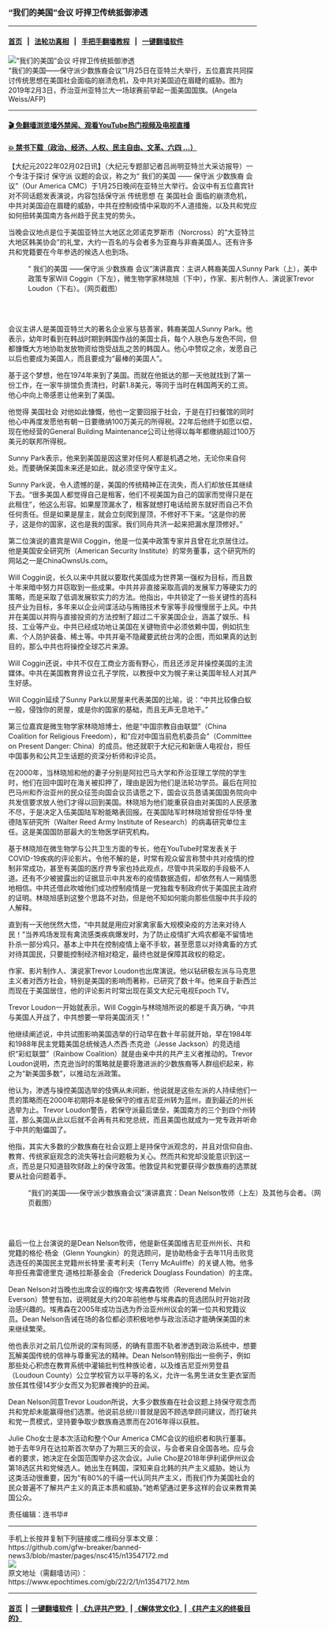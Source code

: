 ### “我们的美国”会议 吁捍卫传统抵御渗透
------------------------

#### [首页](https://github.com/gfw-breaker/banned-news3/blob/master/README.md) &nbsp;&nbsp;|&nbsp;&nbsp; [法轮功真相](https://github.com/begood0513/basic/blob/master/README.md)  &nbsp;&nbsp;|&nbsp;&nbsp; [手把手翻墙教程](https://github.com/gfw-breaker/guides/wiki)  &nbsp;&nbsp;|&nbsp;&nbsp; [一键翻墙软件](https://github.com/gfw-breaker/nogfw/blob/master/README.md)  



<div><img alt="“我们的美国”会议 吁捍卫传统抵御渗透" class="attachment-djy_600_400 size-djy_600_400 wp-post-image" src="https://i.epochtimes.com/assets/uploads/2022/02/id13547184-000_1D02DV-600x400.jpg"/>
<div class="caption">
 “我们的美国——保守派少数族裔会议”1月25日在亚特兰大举行，五位嘉宾共同探讨传统思想在美国社会面临的崩溃危机，及中共对美国迫在眉睫的威胁。图为2019年2月3日，乔治亚州亚特兰大一场球赛前举起一面美国国旗。(Angela Weiss/AFP)
</div></div><hr/>

#### [ 🎬  免翻墙浏览墙外禁闻、观看YouTube热门视频及电视直播](https://github.com/gfw-breaker/HelloWorld)

#### [ 💥  禁书下载（政治、经济、人权、民主自由、文革、六四 ...）](https://github.com/gfw-breaker/books/blob/master/README.md)

<div><p>
 【大纪元2022年02月02日讯】（大纪元专题部记者吕尚明亚特兰大采访报导）一个专注于探讨
 <ok href="https://www.epochtimes.com/gb/tag/%E4%BF%9D%E5%AE%88%E6%B4%BE.html">
  保守派
 </ok>
 议题的会议，称之为“
 <ok href="https://www.epochtimes.com/gb/tag/%E6%88%91%E4%BB%AC%E7%9A%84%E7%BE%8E%E5%9B%BD.html">
  我们的美国
 </ok>
 ——
 <ok href="https://www.epochtimes.com/gb/tag/%E4%BF%9D%E5%AE%88%E6%B4%BE.html">
  保守派
 </ok>
 <ok href="https://www.epochtimes.com/gb/tag/%E5%B0%91%E6%95%B0%E6%97%8F%E8%A3%94.html">
  少数族裔
 </ok>
 会议”（Our America CMC）于1月25日晚间在亚特兰大举行。会议中有五位嘉宾针对不同话题发表演说，内容包括保守派
 <ok href="https://www.epochtimes.com/gb/tag/%E4%BC%A0%E7%BB%9F%E6%80%9D%E6%83%B3.html">
  传统思想
 </ok>
 在
 <ok href="https://www.epochtimes.com/gb/tag/%E7%BE%8E%E5%9B%BD%E7%A4%BE%E4%BC%9A.html">
  美国社会
 </ok>
 面临的崩溃危机，中共对美国迫在眉睫的威胁，中共在控制疫情中采取的不人道措施，以及共和党应如何扭转美国南方各州趋于民主党的势头。
</p>
<p>
 当晚会议地点是位于美国亚特兰大地区北郊诺克罗斯市（Norcross）的“大亚特兰大地区韩美协会”的礼堂，大约一百名的与会者多为亚裔与非裔美国人。还有许多共和党籍要在今年参选的候选人也到场。
</p>
<figure aria-describedby="caption-attachment-13547187" class="wp-caption aligncenter" id="attachment_13547187" style="width: 600px">
 <ok href="https://i.epochtimes.com/assets/uploads/2022/02/id13547187-a4251f3d888b21f93116ddf800957bdb.jpg" target="_blank">
  <img alt="" class="size-large wp-image-13547187" src="https://i.epochtimes.com/assets/uploads/2022/02/id13547187-a4251f3d888b21f93116ddf800957bdb-600x645.jpg"/>
 </ok>
 <br/><figcaption class="wp-caption-text" id="caption-attachment-13547187">
  “
  <ok href="https://www.epochtimes.com/gb/tag/%E6%88%91%E4%BB%AC%E7%9A%84%E7%BE%8E%E5%9B%BD.html">
   我们的美国
  </ok>
  ——保守派
  <ok href="https://www.epochtimes.com/gb/tag/%E5%B0%91%E6%95%B0%E6%97%8F%E8%A3%94.html">
   少数族裔
  </ok>
  会议”演讲嘉宾：主讲人韩裔美国人Sunny Park（上），美中政策专家Will Coggin（下左），微生物学家林晓旭（下中），作家、影片制作人、演说家Trevor Loudon（下右）。（网页截图）
 </figcaption><br/>
</figure><br/>
<p>
 会议主讲人是美国亚特兰大的著名企业家与慈善家，韩裔美国人Sunny Park。他表示，幼年时看到在韩战时期到韩国作战的美国士兵，每个人肤色与发色不同，但都慷慨大方地协助发放物资给饱受战乱之苦的韩国人。他心中赞叹之余，发愿自己以后也要成为美国人，而且要成为“最棒的美国人”。
</p>
<p>
 基于这个梦想，他在1974年来到了美国。而就在他抵达的那一天他就找到了第一份工作，在一家牛排馆负责清扫，时薪1.8美元，等同于当时在韩国两天的工资。他心中向上帝感恩让他来到了美国。
</p>
<p>
 他觉得
 <ok href="https://www.epochtimes.com/gb/tag/%E7%BE%8E%E5%9B%BD%E7%A4%BE%E4%BC%9A.html">
  美国社会
 </ok>
 对他如此慷慨，他也一定要回报于社会，于是在打扫餐馆的同时他心中再度发愿他有朝一日要缴纳100万美元的所得税。22年后他终于如愿以偿，现在他经营的General Building Maintenance公司让他得以每年都缴纳超过100万美元的联邦所得税。
</p>
<p>
 Sunny Park表示，他来到美国是因这里对任何人都是机遇之地，无论你来自何处。而要确保美国未来还是如此，就必须坚守保守主义。
</p>
<p>
 Sunny Park说，令人遗憾的是，美国的传统精神正在流失，而人们却放任其继续下去。“很多美国人都觉得自己是租客，他们不视美国为自己的国家而觉得只是在此租住”，他这么形容。如果屋顶漏水了，租客就想打电话给房东就好而自己不负任何责任。但是如果是屋主，就会立刻爬到屋顶，不修好不下来。“这是你的房子，这是你的国家，这也是我的国家。我们同舟共济一起来把漏水屋顶修好。”
</p>
<p>
 第二位演说的嘉宾是Will Coggin，他是一位美中政策专家并且曾在北京居住过。他是美国安全研究所（American Security Institute）的常务董事，这个研究所的网站之一是ChinaOwnsUs.com。
</p>
<p>
 Will Coggin说，长久以来中共就以要取代美国成为世界第一强权为目标，而且数十年来暗中努力并窃取到一些成果。中共并非直接采取高调的发展军力等硬实力的策略，而是采取了低调发展软实力的方法。他指出，中共锁定了一些关键性的高科技产业为目标，多年来以企业间谍活动与贿赂技术专家等手段慢慢居于上风。中共并在美国以并购与直接投资的方法控制了超过二千家美国企业，涵盖了娱乐、科技、工业等产业。中共已经成功地让美国在关键物资中必须依赖中国，例如抗生素、个人防护装备、稀土等。中共并毫不隐藏要武统台湾的企图，而如果真的达到目的，那么中共也将操控全球芯片来源。
</p>
<p>
 Will Coggin还说，中共不仅在工商业方面有野心，而且还涉足并操控美国的主流媒体。中共在美国教育界设立孔子学院，以教授中文为幌子来让美国年轻人对其产生好感。
</p>
<p>
 Will Coggin延续了Sunny Park以房屋来代表美国的比喻，说：“中共比较像白蚁一般，侵蚀你的房屋，或是你的国家的基础，而且无声无息地干。”
</p>
<p>
 第三位嘉宾是微生物学家林晓旭博士，他是“中国宗教自由联盟”（China Coalition for Religious Freedom），和“应对中国当前危机委员会”（Committee on Present Danger: China）的成员。他还就职于大纪元和新唐人电视台，担任中国事务和公共卫生话题的资深分析师和评论员。
</p>
<p>
 在2000年，当林晓旭和他的妻子分别是阿拉巴马大学和乔治亚理工学院的学生时，他们在回中国时在海关被扣押了，理由是因为他们是法轮功学员。最后在阿拉巴马州和乔治亚州的民众征签向国会议员请愿之下，国会议员恳请美国国务院向中共发信要求放人他们才得以回到美国。林晓旭为他们能重获自由对美国的人民感激不尽，于是决定入伍美国陆军盼能略表回报。在美国陆军时林晓旭曾担任华特‧里德陆军研究所（Walter Reed Army Institute of Research）的病毒研究单位主任。这是美国国防部最大的生物医学研究机构。
</p>
<p>
 基于林晓旭在微生物学与公共卫生方面的专长，他在YouTube时常发表关于COVID-19疾病的评论影片。令他不解的是，时常有观众留言称赞中共对疫情的控制非常成功，甚至有美国的医疗界专家也持此观点，尽管中共采取的手段极不人道。还有不少被披露出的证据显示中共发布的疫情数据造假，却依然有人一厢情愿地相信。中共还借此吹嘘他们成功控制疫情是一党独裁专制政府优于美国民主政府的证明。林晓旭感到这整个思路不对劲，但是他不知如何能向那些信服中共手段的人解释。
</p>
<p>
 直到有一天他恍然大悟，“中共就是用应对家禽家畜大规模染疫的方法来对待人民！”当养鸡场发现有禽流感类疾病爆发时，为了防止疫情扩大鸡农都毫不留情地扑杀一部分鸡只。基本上中共在控制疫情上毫不手软，甚至愿意以对待禽畜的方式对待其国民，只要能控制经济相对稳定，最终也就是保障其政权的稳定。
</p>
<p>
 作家、影片制作人、演说家Trevor Loudon也出席演说。他以钻研极左派与马克思主义者对西方社会，特别是美国的影响而著称，已研究了数十年。他来自于新西兰而现在于美国居住，他的评论影片时常出现在英文大纪元电视Epoch TV。
</p>
<p>
 Trevor Loudon一开始就表示，Will Coggin与林晓旭所说的都是千真万确，“中共与美国人开战了，中共想要一举将美国消灭！”
</p>
<p>
 他继续阐述说，中共试图影响美国选举的行动早在数十年前就开始，早在1984年和1988年民主党籍美国总统候选人杰西‧杰克逊（Jesse Jackson）的竞选组织“彩虹联盟”（Rainbow Coalition）就是由亲中共的共产主义者推动的。Trevor Loudon说明，杰克逊当时的策略就是要将激进派的少数族裔等人群组织起来，称之为“新美国多数”，以推动左派政策。
</p>
<p>
 他认为，渗透与操控美国选举的伎俩从未间断，他说就是这些左派的人持续他们一贯的策略而在2000年初期将本是极保守的维吉尼亚州转为蓝州，直到最近的州长选举为止。Trevor Loudon警告，若保守派最后堡垒，美国南方的三个到四个州转蓝，那么美国从此以后就不会再有共和党总统，而且美国也就成为一党专政并听命于中共的魁儡国了。
</p>
<p>
 他指，其实大多数的少数族裔在社会议题上是持保守派观念的，并且对信仰自由、教育、传统家庭观念的流失等社会问题极为关心。然而共和党却没能意识到这一点，而总是只知道鼓吹财政上的保守政策。他敦促共和党要获得少数族裔的选票就要从社会问题着手。
</p>
<figure aria-describedby="caption-attachment-13547188" class="wp-caption aligncenter" id="attachment_13547188" style="width: 600px">
 <ok href="https://i.epochtimes.com/assets/uploads/2022/02/id13547188-5db9d648d28d282b3cf0652e7c3ff15b.jpg" target="_blank">
  <img alt="" class="size-large wp-image-13547188" src="https://i.epochtimes.com/assets/uploads/2022/02/id13547188-5db9d648d28d282b3cf0652e7c3ff15b-600x579.jpg"/>
 </ok>
 <br/><figcaption class="wp-caption-text" id="caption-attachment-13547188">
  “我们的美国——保守派少数族裔会议”演讲嘉宾：Dean Nelson牧师（上左）及其他与会者。（网页截图）
 </figcaption><br/>
</figure><br/>
<p>
 最后一位上台演说的是Dean Nelson牧师，他是新任美国维吉尼亚州州长、共和党籍的格伦‧杨金（Glenn Youngkin）的竞选顾问，是协助杨金于去年11月击败竞选连任的美国民主党籍州长特里‧麦考利夫（Terry McAuliffe）的关键人物。他多年担任弗雷德里克‧道格拉斯基金会（Frederick Douglass Foundation）的主席。
</p>
<p>
 Dean Nelson对当晚也出席会议的梅尔文‧埃弗森牧师（Reverend Melvin Everson）赞誉有加，说明就是大约20年前他参与埃弗森的竞选团队时开始对政治感兴趣的。埃弗森在2005年成功当选为乔治亚州州议会的第一位共和党籍议员。Dean Nelson告诫在场的各位都必须积极地参与政治活动才能确保美国的未来继续繁荣。
</p>
<p>
 他也表示对之前几位所说的深有同感，的确有意图不轨者渗透到政治系统中，想要瓦解美国传统的信神与尊重宪法的精神。Dean Nelson特别指出一些例子，例如那些处心积虑在教育系统中灌输批判性种族论者，以及维吉尼亚州劳登县（Loudoun County）公立学校官方以平等的名义，允许一名男生进女生更衣室而放任其性侵14岁少女而又为犯罪者掩护的丑闻。
</p>
<p>
 Dean Nelson同意Trevor Loudon所说，大多少数族裔在社会议题上持保守观念而共和党却未能赢得他们选票。他说前总统川普就是因不顾选举顾问建议，而打破共和党一贯模式，坚持要争取少数族裔选票而在2016年得以获胜。
</p>
<p>
 Julie Cho女士是本次活动和整个Our America CMC会议的组织者和执行董事。她于去年9月在达拉斯首次举办了为期三天的会议，与会者来自全国各地。应与会者的要求，她决定在全国范围举办这次会议。Julie Cho是2018年伊利诺伊州议会第18选区共和党候选人。她出生在韩国，深知来自北韩的共产主义威胁。她认为这类活动很重要，因为“有80%的千禧一代认同共产主义，而我们作为美国社会的民众普遍不了解共产主义的真正本质和威胁。”她希望通过更多这样的会议来教育美国公众。
</p>
<p>
 责任编辑：连书华#
</p>
</div>
<hr/>
手机上长按并复制下列链接或二维码分享本文章：<br/>
https://github.com/gfw-breaker/banned-news3/blob/master/pages/nsc415/n13547172.md <br/>
<a href='https://github.com/gfw-breaker/banned-news3/blob/master/pages/nsc415/n13547172.md'><img src='https://github.com/gfw-breaker/banned-news3/blob/master/pages/nsc415/n13547172.md.png'/></a> <br/>
原文地址（需翻墙访问）：https://www.epochtimes.com/gb/22/2/1/n13547172.htm


------------------------
#### [首页](https://github.com/gfw-breaker/banned-news3/blob/master/README.md) &nbsp;|&nbsp; [一键翻墙软件](https://github.com/gfw-breaker/nogfw/blob/master/README.md) &nbsp;| [《九评共产党》](https://github.com/gfw-breaker/9ping.md/blob/master/README.md#九评之一评共产党是什么) | [《解体党文化》](https://github.com/gfw-breaker/jtdwh.md/blob/master/README.md) | [《共产主义的终极目的》](https://github.com/gfw-breaker/gczydzjmd.md/blob/master/README.md)


<img src='http://gfw-breaker.win/banned-news3/pages/nsc415/n13547172.md' width='0px' height='0px'/>